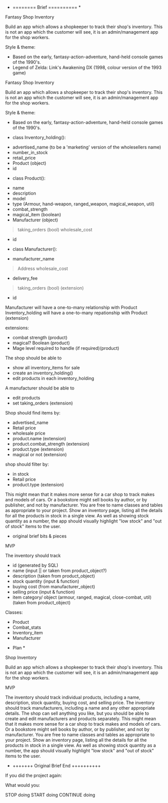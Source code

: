 * ======== Brief ========== *

Fantasy Shop Inventory

Build an app which allows a shopkeeper to track their shop's inventory. This is not an app which the customer will see, it is an admin/management app for the shop workers.

Style & theme: 
- Based on the early, fantasy-action-adventure, hand-held console games of the 1990's. 
 - Legend of Zelda: Link's Awakening DX (1998, colour version of the 1993 game)

Fantasy Shop Inventory

Build an app which allows a shopkeeper to track their shop's inventory. This is not an app which the customer will see, it is an admin/management app for the shop workers.

Style & theme: 
- Based on the early, fantasy-action-adventure, hand-held console games of the 1990's. 

<!-- 
Inventory_holding seperate from Product,
because:
- some inventory info won't be needed by product (ie., Ad_name, retail_price)
- shop keeper would choose advertised_name, number_to_stock, & set retail_price - but wouldn't edit/set any of the procut details. So makes sense to handle them seperately.
- possible multiple types of same product?
- manufacturer could update the product but this wouldn't impact the Inventory_holding UNTIL the shop buys more!
- shop could sub different manufacturers products under same name/price
 -->


<!-- class plans -->
* class Inventory_holding():
 - advertised_name (to be a 'marketing' version of the wholesellers name)
 - number_in_stock
 - retail_price
 - Product (object)
 - id

 * class Product():
 - name
 - description
 - model
 - type (Armour, hand-weapon, ranged_weapon, magical_weapon, util)
 - combat_strength
 - magical_item (boolean)
 - Manufacturer (object)
 > taking_orders (bool)
 > wholesale_cost
 - id

 * class Manufacturer():
 - manufacturer_name
 > Address
 > wholesale_cost
 - delivery_fee
 > taking_orders (bool) (extension)
 - id 

<!-- database relationships -->
 Manufacturer will have a one-to-many relationship with Product
 Inventory_holding will have a one-to-many repationship with Product (extension)

extensions:
- combat strength (product)
- magical? Boolean (product)
- Mage level required to handle (if required)(product)

<!-- functionality -->

The shop should be able to
- show all inventory_items for sale
- create an inventory_holding()
- edit products in each inventory_holding

A manufacturer should be able to
- edit products
- set taking_orders (extension)

Shop should find items by:
- advertised_name
- Retail price
- wholesale price
- product.name (extension)
- product.combat_strength (extension)
- product.type (extension)
- magical or not (extension)

shop should filter by:
- in stock
- Retail price
- product.type (extension)

<!-- notes -->

This might mean that it makes more sense for a car shop to track makes and models of cars. Or a bookstore might sell books by author, or by publisher, and not by manufacturer. You are free to name classes and tables as appropriate to your project.
Show an inventory page, listing all the details for all the products in stock in a single view.
As well as showing stock quantity as a number, the app should visually highlight "low stock" and "out of stock" items to the user.

<!-- * ========= Brief End ========= * -->

<!-- Original brief & disused edits below -->
* original brief bits & pieces 

MVP

The inventory should track
- id (generated by SQL)
- name (input || or taken from product_object?)
- description (taken from product_object)
- stock quantity (input & function)
- buying cost (from manufacturer_object)
- selling price (input & function)
- item category/ object (armour, ranged, magical, close-combat, util) (taken from product_object)

Classes:
- Product
- Combat_stats
- Inventory_item
- Manufacturer 

* Plan *

<!-- * +++++++ Original Brief ++++++++++ -->
Shop Inventory

Build an app which allows a shopkeeper to track their shop's inventory. This is not an app which the customer will see, it is an admin/management app for the shop workers.

MVP

The inventory should track individual products, including a name, description, stock quantity, buying cost, and selling price.
The inventory should track manufacturers, including a name and any other appropriate details.
The shop can sell anything you like, but you should be able to create and edit manufacturers and products separately.
This might mean that it makes more sense for a car shop to track makes and models of cars. Or a bookstore might sell books by author, or by publisher, and not by manufacturer. You are free to name classes and tables as appropriate to your project.
Show an inventory page, listing all the details for all the products in stock in a single view.
As well as showing stock quantity as a number, the app should visually highlight "low stock" and "out of stock" items to the user.

* +++++++ Original Brief End ++++++++++


If you did the project again: 

What would you:

STOP doing
START doing
CONTINUE doing 